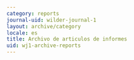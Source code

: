 ```yaml
---
category: reports
journal-uid: wilder-journal-1
layout: archive/category
locale: es
title: Archivo de articulos de informes
uid: wj1-archive-reports
---
```

